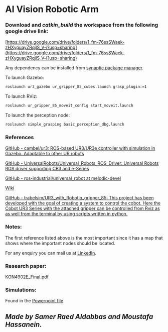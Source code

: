 # AI Vision Robotic Arm

### Download and *catkin_build* the workspace from the following google drive link:

[https://drive.google.com/drive/folders/1_fm-76ssSWaek-zHXyguayZRqjlS_V-i?usp=sharing](https://drive.google.com/drive/folders/1_fm-76ssSWaek-zHXyguayZRqjlS_V-i?usp=sharing)

Any dependency can be installed from [synaptic package manager](https://itsfoss.com/synaptic-package-manager/).

To launch Gazebo:

```bash
roslaunch ur3_gazebo ur_gripper_85_cubes.launch grasp_plugin:=1
```

To launch RViz:

```bash
roslaunch ur_gripper_85_moveit_config start_moveit.launch
```

To launch the perception node:

```bash
roslaunch simple_grasping basic_perception_dbg.launch
```

### References

[GitHub - cambel/ur3: ROS-based UR3/UR3e controller with simulation in Gazebo. Adaptable to other UR robots](https://github.com/cambel/ur3)

[GitHub - UniversalRobots/Universal_Robots_ROS_Driver: Universal Robots ROS driver supporting CB3 and e-Series](https://github.com/UniversalRobots/Universal_Robots_ROS_Driver)

[GitHub - ros-industrial/universal_robot at melodic-devel](https://github.com/ros-industrial/universal_robot/tree/melodic-devel)

[Wiki](http://wiki.ros.org/universal_robot/Tutorials/Getting%20Started%20with%20a%20Universal%20Robot%20and%20ROS-Industrial)

[GitHub - trabelsim/UR3_with_Robotiq_gripper_85: This project has been developed with the goal of creating a system to control the cobot. Here the Cobot UR3 Series with the attached gripper can be controlled from Rviz as as well from the terminal by using scripts written in python.](https://github.com/trabelsim/UR3_with_Robotiq_gripper_85)

### Notes:

The first reference listed above is the most important since it has a map that shows where the important nodes should be located.

For any enquiry you can mail us at [LinkedIn](https://www.linkedin.com/in/samer-raed-a-068133ab/).

### Research paper:

[KON4902E_Final.pdf](AI%20Vision%20Robotic%20Arm/KON4902E_Final.pdf)

### Simulations:

Found in the [Powerpoint file](https://ituedutr-my.sharepoint.com/:p:/g/personal/hassaneinm18_itu_edu_tr/EYlx56oSNS1Hhd5pFUdge34B76VQJorgT_WdJFdxJziscA?e=S8ihE1).

## *Made by Samer Raed Aldabbas and Moustafa Hassanein.*
